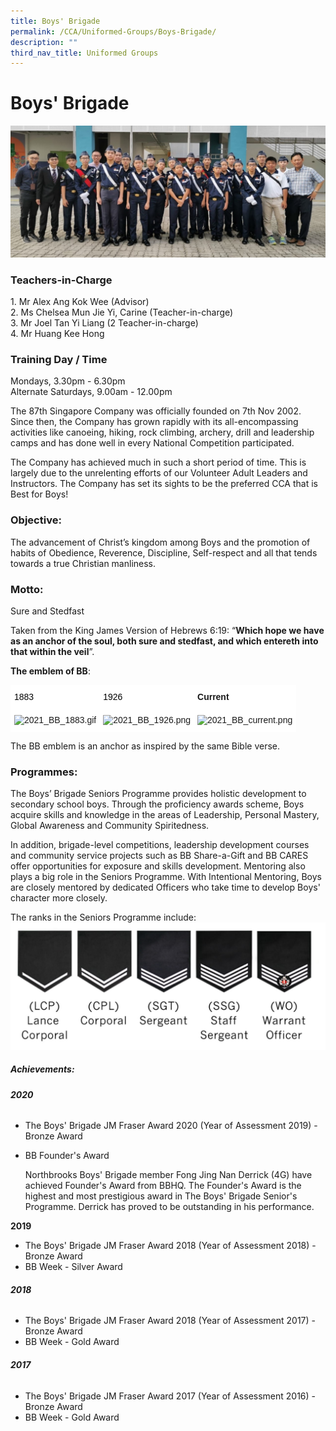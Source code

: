 ```yaml
---
title: Boys' Brigade
permalink: /CCA/Uniformed-Groups/Boys-Brigade/
description: ""
third_nav_title: Uniformed Groups
---
```

Boys' Brigade
=============

![](/images/2021_BB_Cover.jpeg)

### Teachers-in-Charge

1\. Mr Alex Ang Kok Wee (Advisor) <br>
2\. Ms Chelsea Mun Jie Yi, Carine (Teacher-in-charge) <br>
3\. Mr Joel Tan Yi Liang (2 Teacher-in-charge) <br>
4\. Mr Huang Kee Hong


### Training Day / Time


Mondays, 3.30pm - 6.30pm  
Alternate Saturdays, 9.00am - 12.00pm

The 87th Singapore Company was officially founded on 7th Nov 2002. Since then, the Company has grown rapidly with its all-encompassing activities like canoeing, hiking, rock climbing, archery, drill and leadership camps and has done well in every National Competition participated.

The Company has achieved much in such a short period of time. This is largely due to the unrelenting efforts of our Volunteer Adult Leaders and Instructors. The Company has set its sights to be the preferred CCA that is Best for Boys!

### Objective:

The advancement of Christ’s kingdom among Boys and the promotion of habits of Obedience, Reverence, Discipline, Self-respect and all that tends towards a true Christian manliness.

### Motto:

Sure and Stedfast  
  
Taken from the King James Version of Hebrews 6:19: “<b>Which hope we have as an anchor of the soul, both sure and stedfast, and which entereth into that within the veil</b>”.  
  
<b>The emblem of BB</b>:

<style type="text/css">
.tg  {border-collapse:collapse;border-spacing:0;}
.tg td{border-color:black;border-style:solid;border-width:1px;font-family:Arial, sans-serif;font-size:14px;
  overflow:hidden;padding:10px 5px;word-break:normal;}
.tg th{border-color:black;border-style:solid;border-width:1px;font-family:Arial, sans-serif;font-size:14px;
  font-weight:normal;overflow:hidden;padding:10px 5px;word-break:normal;}
.tg .tg-erll{background-color:#FFF;border-color:#ffffff;text-align:left;vertical-align:middle}
.tg .tg-osp6{background-color:#FFF;border-color:#ffffff;font-weight:bold;text-align:left;vertical-align:top}
.tg .tg-jjsp{background-color:#FFF;border-color:#ffffff;text-align:left;vertical-align:top}
</style>
<table class="tg">
<thead>
  <tr>
    <th class="tg-erll"><span style="color:#000;background-color:#FFF">1883</span></th>
    <th class="tg-erll"><span style="color:#000;background-color:#FFF">1926</span></th>
    <th class="tg-osp6">Current</th>
  </tr>
</thead>
<tbody>
  <tr>
    <td class="tg-jjsp"><img src="https://northbrookssec.moe.edu.sg/qql/slot/u162/CCA/Uniformed%20Groups/Boys%20Brigade/2021/2021_BB_1883.gif" alt="2021_BB_1883.gif"></td>
    <td class="tg-jjsp"><img src="https://northbrookssec.moe.edu.sg/qql/slot/u162/CCA/Uniformed%20Groups/Boys%20Brigade/2021/2021_BB_1926.png" alt="2021_BB_1926.png"></td>
    <td class="tg-jjsp"><img src="https://northbrookssec.moe.edu.sg/qql/slot/u162/CCA/Uniformed%20Groups/Boys%20Brigade/2021/2021_BB_current.png" alt="2021_BB_current.png"></td>
  </tr>
</tbody>
</table>


The BB emblem is an anchor as inspired by the same Bible verse.

### Programmes:

The Boys’ Brigade Seniors Programme provides holistic development to secondary school boys. Through the proficiency awards scheme, Boys acquire skills and knowledge in the areas of Leadership, Personal Mastery, Global Awareness and Community Spiritedness.  
  
In addition, brigade-level competitions, leadership development courses and community service projects such as BB Share-a-Gift and BB CARES offer opportunities for exposure and skills development. Mentoring also plays a big role in the Seniors Programme. With Intentional Mentoring, Boys are closely mentored by dedicated Officers who take time to develop Boys' character more closely.  
  
The ranks in the Seniors Programme include:
![](/images/2021_BB_Rank.png)

##### Achievements:

  

###### **2020**



*   The Boys' Brigade JM Fraser Award 2020 (Year of Assessment 2019) - Bronze Award
*   BB Founder's Award   
    
    Northbrooks Boys' Brigade member Fong Jing Nan Derrick (4G) have achieved Founder's Award from BBHQ. The Founder's Award is the highest and most prestigious award in The Boys' Brigade Senior's Programme. Derrick has proved to be outstanding in his performance.
    

**2019**



*   The Boys' Brigade JM Fraser Award 2018 (Year of Assessment 2018) - Bronze Award
*   BB Week - Silver Award

###### **2018**


*   The Boys' Brigade JM Fraser Award 2018 (Year of Assessment 2017) - Bronze Award
*   BB Week - Gold Award



###### **2017**



*   The Boys' Brigade JM Fraser Award 2017 (Year of Assessment 2016) - Bronze Award
*   BB Week - Gold Award